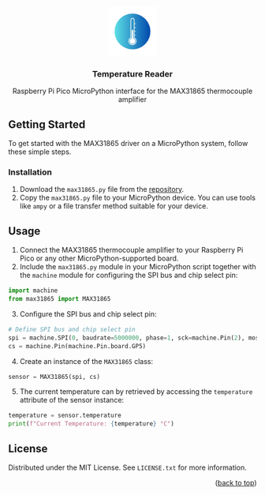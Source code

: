 <a name="readme-top"></a>

<!-- PROJECT INTRO -->
<br>
<div align="center">
  <a href="https://github.com/aalbersJulia/temperature-reader">
    <img src="img/logo.png" alt="Logo" width="100" height="100">
  </a>

  <h3 align="center">Temperature Reader</h3>
  <p align="center">
    Raspberry Pi Pico MicroPython interface for the MAX31865 thermocouple amplifier <br/>
  </p>
</div>

<!-- GETTING STARTED -->
## Getting Started
To get started with the MAX31865 driver on a MicroPython system, follow these simple steps.

### Installation
1. Download the `max31865.py` file from the [repository](https://github.com/aalbersJulia/temperature-reader).
2. Copy the `max31865.py` file to your MicroPython device. You can use tools like `ampy` or a file transfer method suitable for your device. 

<!-- USAGE EXAMPLES -->
## Usage
1. Connect the MAX31865 thermocouple amplifier to your Raspberry Pi Pico or any other MicroPython-supported board.
2. Include the `max31865.py` module in your MicroPython script together with the `machine` module for configuring the SPI bus and chip select pin:
```python
import machine
from max31865 import MAX31865
```
3. Configure the SPI bus and chip select pin:
```python
# Define SPI bus and chip select pin
spi = machine.SPI(0, baudrate=5000000, phase=1, sck=machine.Pin(2), mosi=machine.Pin(3), miso=machine.Pin(4))
cs = machine.Pin(machine.Pin.board.GP5)
```
4. Create an instance of the `MAX31865` class:
```python
sensor = MAX31865(spi, cs)
```
5. The current temperature can by retrieved by accessing the `temperature` attribute of the sensor instance: 
```python
temperature = sensor.temperature
print(f"Current Temperature: {temperature} °C")
```

<!-- LICENSE -->
<!-- LICENSE -->
## License
Distributed under the MIT License. See `LICENSE.txt` for more information.

<p align="right">(<a href="#readme-top">back to top</a>)</p>

